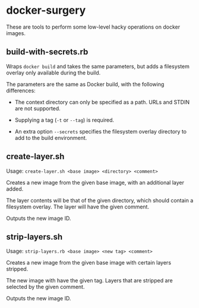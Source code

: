 # docker-surgery

These are tools to perform some low-level hacky operations on docker images.

## build-with-secrets.rb

Wraps `docker build` and takes the same parameters, but adds a filesystem
overlay only available during the build.

The parameters are the same as Docker build, with the following differences:

 - The context directory can only be specified as a path. URLs and STDIN are
   not supported.

 - Supplying a tag (`-t` or `--tag`) is required.

 - An extra option `--secrets` specifies the filesystem overlay directory to
   add to the build environment.

## create-layer.sh

Usage: `create-layer.sh <base image> <directory> <comment>`

Creates a new image from the given base image, with an additional layer added.

The layer contents will be that of the given directory, which should contain a
filesystem overlay. The layer will have the given comment.

Outputs the new image ID.

## strip-layers.sh

Usage: `strip-layers.rb <base image> <new tag> <comment>`

Creates a new image from the given base image with certain layers stripped.

The new image with have the given tag. Layers that are stripped are selected by
the given comment.

Outputs the new image ID.
